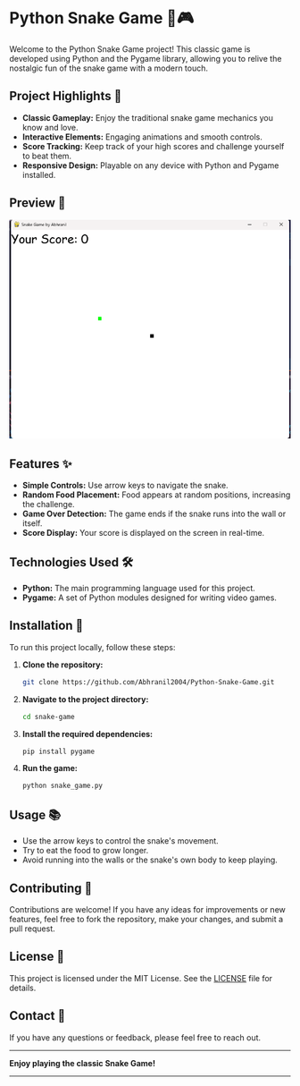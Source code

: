 # Python Snake Game 🐍🎮

Welcome to the Python Snake Game project! This classic game is developed using Python and the Pygame library, allowing you to relive the nostalgic fun of the snake game with a modern touch.

## Project Highlights 🌟

- **Classic Gameplay:** Enjoy the traditional snake game mechanics you know and love.
- **Interactive Elements:** Engaging animations and smooth controls.
- **Score Tracking:** Keep track of your high scores and challenge yourself to beat them.
- **Responsive Design:** Playable on any device with Python and Pygame installed.

## Preview 📸

![Snake Game Screenshot](https://github.com/Abhranil2004/Python-Snake-Game/blob/general/Screenshot%202024-07-12%20171201.png)

## Features ✨

- **Simple Controls:** Use arrow keys to navigate the snake.
- **Random Food Placement:** Food appears at random positions, increasing the challenge.
- **Game Over Detection:** The game ends if the snake runs into the wall or itself.
- **Score Display:** Your score is displayed on the screen in real-time.

## Technologies Used 🛠️

- **Python:** The main programming language used for this project.
- **Pygame:** A set of Python modules designed for writing video games.

## Installation 🔧

To run this project locally, follow these steps:

1. **Clone the repository:**
    ```bash
    git clone https://github.com/Abhranil2004/Python-Snake-Game.git
    ```
2. **Navigate to the project directory:**
    ```bash
    cd snake-game
    ```
3. **Install the required dependencies:**
    ```bash
    pip install pygame
    ```
4. **Run the game:**
    ```bash
    python snake_game.py
    ```

## Usage 📚

- Use the arrow keys to control the snake's movement.
- Try to eat the food to grow longer.
- Avoid running into the walls or the snake's own body to keep playing.

## Contributing 🤝

Contributions are welcome! If you have any ideas for improvements or new features, feel free to fork the repository, make your changes, and submit a pull request.

## License 📄

This project is licensed under the MIT License. See the [LICENSE](https://github.com/Abhranil2004/Python-Snake-Game/blob/general/SECURITY.md) file for details.

## Contact 📧

If you have any questions or feedback, please feel free to reach out.

---

**Enjoy playing the classic Snake Game!**

---

